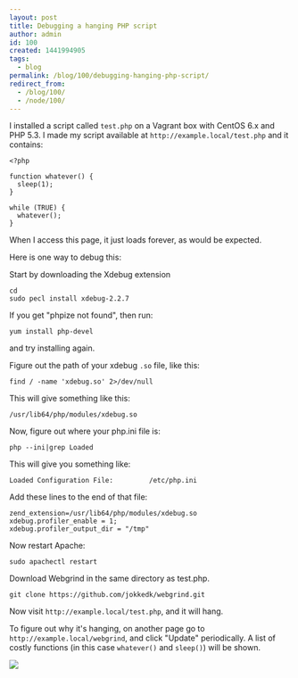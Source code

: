 ```yaml
---
layout: post
title: Debugging a hanging PHP script
author: admin
id: 100
created: 1441994905
tags:
  - blog
permalink: /blog/100/debugging-hanging-php-script/
redirect_from:
  - /blog/100/
  - /node/100/
---
```

I installed a script called `test.php` on a Vagrant box with CentOS 6.x and PHP 5.3. I made my script available at `http://example.local/test.php` and it contains:

    <?php

    function whatever() {
      sleep(1);
    }

    while (TRUE) {
      whatever();
    }

When I access this page, it just loads forever, as would be expected.

Here is one way to debug this:

Start by downloading the Xdebug extension

    cd
    sudo pecl install xdebug-2.2.7

If you get "phpize not found", then run:

    yum install php-devel

and try installing again.

Figure out the path of your xdebug `.so` file, like this:

    find / -name 'xdebug.so' 2>/dev/null

This will give something like this:

    /usr/lib64/php/modules/xdebug.so

Now, figure out where your php.ini file is:

    php --ini|grep Loaded

This will give you something like:

    Loaded Configuration File:         /etc/php.ini

Add these lines to the end of that file:

    zend_extension=/usr/lib64/php/modules/xdebug.so
    xdebug.profiler_enable = 1;
    xdebug.profiler_output_dir = "/tmp"

Now restart Apache:

    sudo apachectl restart

Download Webgrind in the same directory as test.php.

    git clone https://github.com/jokkedk/webgrind.git

Now visit `http://example.local/test.php`, and it will hang.

To figure out why it's hanging, on another page go to `http://example.local/webgrind`, and click "Update" periodically. A list of costly functions (in this case `whatever()` and `sleep()`) will be shown.

<img src="http://blog.dcycle.com/sites/blog.dcycle.com/files/screen_shot_2015-09-11_at_1.09.25_pm.png" />

